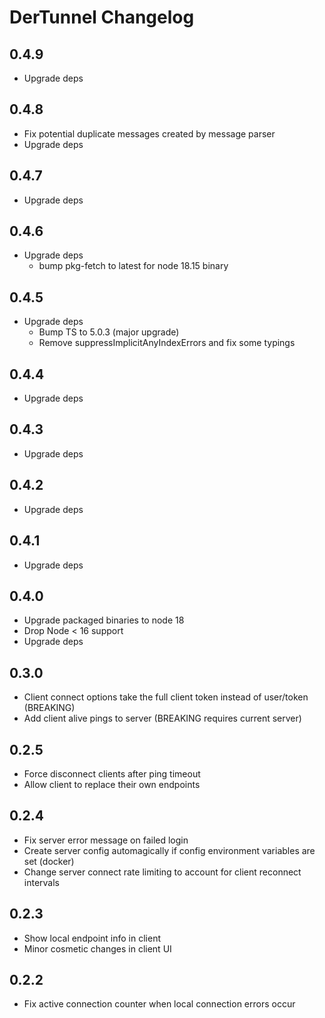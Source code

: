 # DerTunnel Changelog

## 0.4.9

- Upgrade deps

## 0.4.8

- Fix potential duplicate messages created by message parser
- Upgrade deps

## 0.4.7

- Upgrade deps

## 0.4.6

- Upgrade deps
  - bump pkg-fetch to latest for node 18.15 binary

## 0.4.5

- Upgrade deps
  - Bump TS to 5.0.3 (major upgrade)
  - Remove suppressImplicitAnyIndexErrors and fix some typings

## 0.4.4

- Upgrade deps

## 0.4.3

- Upgrade deps

## 0.4.2

- Upgrade deps

## 0.4.1

- Upgrade deps

## 0.4.0

- Upgrade packaged binaries to node 18
- Drop Node < 16 support
- Upgrade deps

## 0.3.0

- Client connect options take the full client token instead of user/token (BREAKING)
- Add client alive pings to server (BREAKING requires current server)
  
## 0.2.5

- Force disconnect clients after ping timeout
- Allow client to replace their own endpoints

## 0.2.4

- Fix server error message on failed login
- Create server config automagically if config environment variables are set (docker)
- Change server connect rate limiting to account for client reconnect intervals

## 0.2.3

- Show local endpoint info in client
- Minor cosmetic changes in client UI

## 0.2.2

- Fix active connection counter when local connection errors occur
